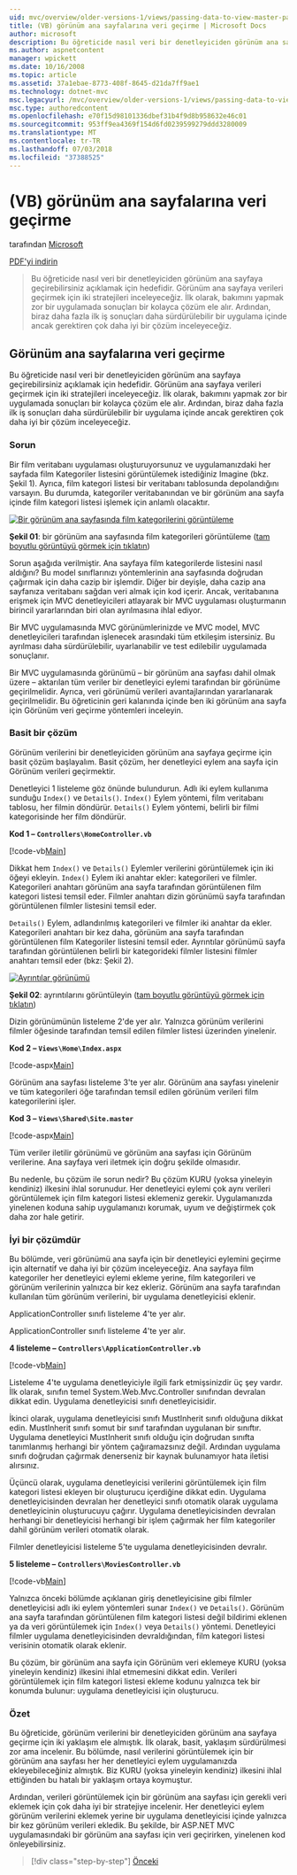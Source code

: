 ```yaml
---
uid: mvc/overview/older-versions-1/views/passing-data-to-view-master-pages-vb
title: (VB) görünüm ana sayfalarına veri geçirme | Microsoft Docs
author: microsoft
description: Bu öğreticide nasıl veri bir denetleyiciden görünüm ana sayfaya geçirebilirsiniz açıklamak için hedefidir. M görünümü verileri geçirmek için iki stratejileri inceleyeceğiz...
ms.author: aspnetcontent
manager: wpickett
ms.date: 10/16/2008
ms.topic: article
ms.assetid: 37a1ebae-8773-408f-8645-d21da7ff9ae1
ms.technology: dotnet-mvc
msc.legacyurl: /mvc/overview/older-versions-1/views/passing-data-to-view-master-pages-vb
msc.type: authoredcontent
ms.openlocfilehash: e70f15d98101336dbef31b4f9d8b958632e46c01
ms.sourcegitcommit: 953ff9ea4369f154d6fd0239599279ddd3280009
ms.translationtype: MT
ms.contentlocale: tr-TR
ms.lasthandoff: 07/03/2018
ms.locfileid: "37388525"
---
```

<a name="passing-data-to-view-master-pages-vb"></a>(VB) görünüm ana sayfalarına veri geçirme
====================
tarafından [Microsoft](https://github.com/microsoft)

[PDF'yi indirin](http://download.microsoft.com/download/e/f/3/ef3f2ff6-7424-48f7-bdaa-180ef64c3490/ASPNET_MVC_Tutorial_13_VB.pdf)

> Bu öğreticide nasıl veri bir denetleyiciden görünüm ana sayfaya geçirebilirsiniz açıklamak için hedefidir. Görünüm ana sayfaya verileri geçirmek için iki stratejileri inceleyeceğiz. İlk olarak, bakımını yapmak zor bir uygulamada sonuçları bir kolayca çözüm ele alır. Ardından, biraz daha fazla ilk iş sonuçları daha sürdürülebilir bir uygulama içinde ancak gerektiren çok daha iyi bir çözüm inceleyeceğiz.


## <a name="passing-data-to-view-master-pages"></a>Görünüm ana sayfalarına veri geçirme

Bu öğreticide nasıl veri bir denetleyiciden görünüm ana sayfaya geçirebilirsiniz açıklamak için hedefidir. Görünüm ana sayfaya verileri geçirmek için iki stratejileri inceleyeceğiz. İlk olarak, bakımını yapmak zor bir uygulamada sonuçları bir kolayca çözüm ele alır. Ardından, biraz daha fazla ilk iş sonuçları daha sürdürülebilir bir uygulama içinde ancak gerektiren çok daha iyi bir çözüm inceleyeceğiz.

### <a name="the-problem"></a>Sorun

Bir film veritabanı uygulaması oluşturuyorsunuz ve uygulamanızdaki her sayfada film Kategoriler listesini görüntülemek istediğiniz Imagine (bkz. Şekil 1). Ayrıca, film kategori listesi bir veritabanı tablosunda depolandığını varsayın. Bu durumda, kategoriler veritabanından ve bir görünüm ana sayfa içinde film kategori listesi işlemek için anlamlı olacaktır.


[![Bir görünüm ana sayfasında film kategorilerini görüntüleme](passing-data-to-view-master-pages-vb/_static/image2.png)](passing-data-to-view-master-pages-vb/_static/image1.png)

**Şekil 01**: bir görünüm ana sayfasında film kategorileri görüntüleme ([tam boyutlu görüntüyü görmek için tıklatın](passing-data-to-view-master-pages-vb/_static/image3.png))


Sorun aşağıda verilmiştir. Ana sayfaya film kategorilerde listesini nasıl aldığını? Bu model sınıflarınızı yöntemlerinin ana sayfasında doğrudan çağırmak için daha cazip bir işlemdir. Diğer bir deyişle, daha cazip ana sayfanıza veritabanı sağdan veri almak için kod içerir. Ancak, veritabanına erişmek için MVC denetleyicileri atlayarak bir MVC uygulaması oluşturmanın birincil yararlarından biri olan ayrılmasına ihlal ediyor.

Bir MVC uygulamasında MVC görünümlerinizde ve MVC model, MVC denetleyicileri tarafından işlenecek arasındaki tüm etkileşim istersiniz. Bu ayrılması daha sürdürülebilir, uyarlanabilir ve test edilebilir uygulamada sonuçlanır.

Bir MVC uygulamasında görünümü – bir görünüm ana sayfası dahil olmak üzere – aktarılan tüm veriler bir denetleyici eylemi tarafından bir görünüme geçirilmelidir. Ayrıca, veri görünümü verileri avantajlarından yararlanarak geçirilmelidir. Bu öğreticinin geri kalanında içinde ben iki görünüm ana sayfa için Görünüm veri geçirme yöntemleri inceleyin.

### <a name="the-simple-solution"></a>Basit bir çözüm

Görünüm verilerini bir denetleyiciden görünüm ana sayfaya geçirme için basit çözüm başlayalım. Basit çözüm, her denetleyici eylem ana sayfa için Görünüm verileri geçirmektir.

Denetleyici 1 listeleme göz önünde bulundurun. Adlı iki eylem kullanıma sunduğu `Index()` ve `Details()`. `Index()` Eylem yöntemi, film veritabanı tablosu, her filmin döndürür. `Details()` Eylem yöntemi, belirli bir filmi kategorisinde her film döndürür.

**Kod 1 – `Controllers\HomeController.vb`**

[!code-vb[Main](passing-data-to-view-master-pages-vb/samples/sample1.vb)]

Dikkat hem `Index()` ve `Details()` Eylemler verilerini görüntülemek için iki öğeyi ekleyin. `Index()` Eylem iki anahtar ekler: kategorileri ve filmler. Kategorileri anahtarı görünüm ana sayfa tarafından görüntülenen film kategori listesi temsil eder. Filmler anahtarı dizin görünümü sayfa tarafından görüntülenen filmler listesini temsil eder.

`Details()` Eylem, adlandırılmış kategorileri ve filmler iki anahtar da ekler. Kategorileri anahtarı bir kez daha, görünüm ana sayfa tarafından görüntülenen film Kategoriler listesini temsil eder. Ayrıntılar görünümü sayfa tarafından görüntülenen belirli bir kategorideki filmler listesini filmler anahtarı temsil eder (bkz: Şekil 2).


[![Ayrıntılar görünümü](passing-data-to-view-master-pages-vb/_static/image5.png)](passing-data-to-view-master-pages-vb/_static/image4.png)

**Şekil 02**: ayrıntılarını görüntüleyin ([tam boyutlu görüntüyü görmek için tıklatın](passing-data-to-view-master-pages-vb/_static/image6.png))


Dizin görünümünün listeleme 2'de yer alır. Yalnızca görünüm verilerini filmler öğesinde tarafından temsil edilen filmler listesi üzerinden yinelenir.

**Kod 2 – `Views\Home\Index.aspx`**

[!code-aspx[Main](passing-data-to-view-master-pages-vb/samples/sample2.aspx)]

Görünüm ana sayfası listeleme 3'te yer alır. Görünüm ana sayfası yinelenir ve tüm kategorileri öğe tarafından temsil edilen görünüm verileri film kategorilerini işler.

**Kod 3 – `Views\Shared\Site.master`**

[!code-aspx[Main](passing-data-to-view-master-pages-vb/samples/sample3.aspx)]

Tüm veriler iletilir görünümü ve görünüm ana sayfası için Görünüm verilerine. Ana sayfaya veri iletmek için doğru şekilde olmasıdır.

Bu nedenle, bu çözüm ile sorun nedir? Bu çözüm KURU (yoksa yineleyin kendiniz) ilkesini ihlal sorunudur. Her denetleyici eylemi çok aynı verileri görüntülemek için film kategori listesi eklemeniz gerekir. Uygulamanızda yinelenen koduna sahip uygulamanızı korumak, uyum ve değiştirmek çok daha zor hale getirir.

### <a name="the-good-solution"></a>İyi bir çözümdür

Bu bölümde, veri görünümü ana sayfa için bir denetleyici eylemini geçirme için alternatif ve daha iyi bir çözüm inceleyeceğiz. Ana sayfaya film kategoriler her denetleyici eylemi ekleme yerine, film kategorileri ve görünüm verilerinin yalnızca bir kez ekleriz. Görünüm ana sayfa tarafından kullanılan tüm görünüm verilerini, bir uygulama denetleyicisi eklenir.

ApplicationController sınıfı listeleme 4'te yer alır.

ApplicationController sınıfı listeleme 4'te yer alır.

**4 listeleme – `Controllers\ApplicationController.vb`**

[!code-vb[Main](passing-data-to-view-master-pages-vb/samples/sample4.vb)]

Listeleme 4'te uygulama denetleyiciyle ilgili fark etmişsinizdir üç şey vardır. İlk olarak, sınıfın temel System.Web.Mvc.Controller sınıfından devralan dikkat edin. Uygulama denetleyicisi sınıfı denetleyicisidir.

İkinci olarak, uygulama denetleyicisi sınıfı MustInherit sınıfı olduğuna dikkat edin. MustInherit sınıfı somut bir sınıf tarafından uygulanan bir sınıftır. Uygulama denetleyici MustInherit sınıfı olduğu için doğrudan sınıfta tanımlanmış herhangi bir yöntem çağıramazsınız değil. Ardından uygulama sınıfı doğrudan çağırmak denerseniz bir kaynak bulunamıyor hata iletisi alırsınız.

Üçüncü olarak, uygulama denetleyicisi verilerini görüntülemek için film kategori listesi ekleyen bir oluşturucu içerdiğine dikkat edin. Uygulama denetleyicisinden devralan her denetleyici sınıfı otomatik olarak uygulama denetleyicinin oluşturucuyu çağırır. Uygulama denetleyicisinden devralan herhangi bir denetleyicisi herhangi bir işlem çağırmak her film kategoriler dahil görünüm verileri otomatik olarak.

Filmler denetleyicisi listeleme 5'te uygulama denetleyicisinden devralır.

**5 listeleme – `Controllers\MoviesController.vb`**

[!code-vb[Main](passing-data-to-view-master-pages-vb/samples/sample5.vb)]

Yalnızca önceki bölümde açıklanan giriş denetleyicisine gibi filmler denetleyicisi adlı iki eylem yöntemleri sunar `Index()` ve `Details()`. Görünüm ana sayfa tarafından görüntülenen film kategori listesi değil bildirimi eklenen ya da veri görüntülemek için `Index()` veya `Details()` yöntemi. Denetleyici filmler uygulama denetleyicisinden devraldığından, film kategori listesi verisinin otomatik olarak eklenir.

Bu çözüm, bir görünüm ana sayfa için Görünüm veri eklemeye KURU (yoksa yineleyin kendiniz) ilkesini ihlal etmemesini dikkat edin. Verileri görüntülemek için film kategori listesi ekleme kodunu yalnızca tek bir konumda bulunur: uygulama denetleyicisi için oluşturucu.

### <a name="summary"></a>Özet

Bu öğreticide, görünüm verilerini bir denetleyiciden görünüm ana sayfaya geçirme için iki yaklaşım ele almıştık. İlk olarak, basit, yaklaşım sürdürülmesi zor ama incelenir. Bu bölümde, nasıl verilerini görüntülemek için bir görünüm ana sayfası her her denetleyici eylem uygulamanızda ekleyebileceğiniz almıştık. Biz KURU (yoksa yineleyin kendiniz) ilkesini ihlal ettiğinden bu hatalı bir yaklaşım ortaya koymuştur.

Ardından, verileri görüntülemek için bir görünüm ana sayfası için gerekli veri eklemek için çok daha iyi bir stratejiye incelenir. Her denetleyici eylem görünüm verilerini eklemek yerine bir uygulama denetleyicisi içinde yalnızca bir kez görünüm verileri ekledik. Bu şekilde, bir ASP.NET MVC uygulamasındaki bir görünüm ana sayfası için veri geçirirken, yinelenen kod önleyebilirsiniz.

> [!div class="step-by-step"]
> [Önceki](creating-page-layouts-with-view-master-pages-vb.md)
